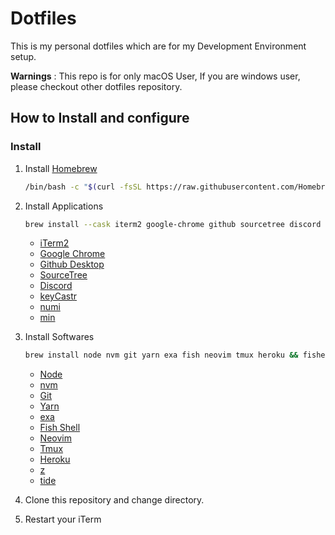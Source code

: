 # Dotfiles

This is my personal dotfiles which are for my Development Environment setup.

**Warnings** : This repo is for only macOS User, If you are windows user, please checkout other dotfiles repository.

## How to Install and configure

### Install

1. Install [Homebrew](https://brew.sh)

   ```bash
   /bin/bash -c "$(curl -fsSL https://raw.githubusercontent.com/Homebrew/install/HEAD/install.sh)"
   ```

2. Install Applications

   ```bash
   brew install --cask iterm2 google-chrome github sourcetree discord keycastr numi min
   ```

   - [iTerm2](https://iterm2.com/)
   - [Google Chrome](https://www.google.com/chrome/)
   - [Github Desktop](https://desktop.github.com/)
   - [SourceTree](https://www.sourcetreeapp.com/)
   - [Discord](https://discord.com/)
   - [keyCastr](https://github.com/keycastr/keycastr)
   - [numi](https://numi.app/)
   - [min](https://minbrowser.org/)

3. Install Softwares

   ```bash
   brew install node nvm git yarn exa fish neovim tmux heroku && fisher install jethrokuan/z IlanCosman/tide@v5
   ```

   - [Node](https://nodejs.org/)
   - [nvm](https://github.com/nvm-sh/nvm/)
   - [Git](https://git-scm.com)
   - [Yarn](https://yarnpkg.com/)
   - [exa](https://github.com/ogham/exa)
   - [Fish Shell](https://fishshell.com/)
   - [Neovim](https://neovim.io/)
   - [Tmux](https://github.com/tmux/tmux)
   - [Heroku](https://heroku.com/)
   - [z](https://github.com/jethrokuan/z)
   - [tide](https://github.com/IlanCosman/tide)

4. Clone this repository and change directory.

5. Restart your iTerm
